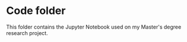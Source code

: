 # Code folder

This folder contains the Jupyter Notebook used on my Master's degree research project.
